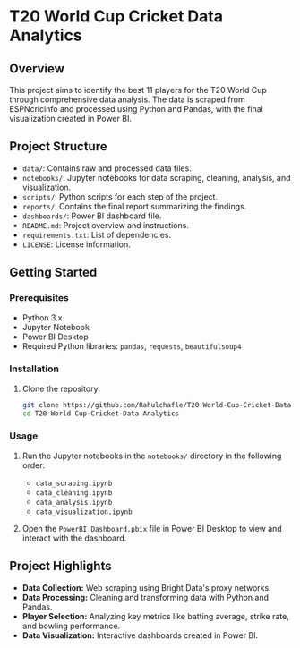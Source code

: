 # T20 World Cup Cricket Data Analytics

## Overview
This project aims to identify the best 11 players for the T20 World Cup through comprehensive data analysis. The data is scraped from ESPNcricinfo and processed using Python and Pandas, with the final visualization created in Power BI.

## Project Structure
- `data/`: Contains raw and processed data files.
- `notebooks/`: Jupyter notebooks for data scraping, cleaning, analysis, and visualization.
- `scripts/`: Python scripts for each step of the project.
- `reports/`: Contains the final report summarizing the findings.
- `dashboards/`: Power BI dashboard file.
- `README.md`: Project overview and instructions.
- `requirements.txt`: List of dependencies.
- `LICENSE`: License information.

## Getting Started
### Prerequisites
- Python 3.x
- Jupyter Notebook
- Power BI Desktop
- Required Python libraries: `pandas`, `requests`, `beautifulsoup4`

### Installation
1. Clone the repository:
    ```bash
    git clone https://github.com/Rahulchafle/T20-World-Cup-Cricket-Data-Analytics.git
    cd T20-World-Cup-Cricket-Data-Analytics
    ```

### Usage
1. Run the Jupyter notebooks in the `notebooks/` directory in the following order:
    - `data_scraping.ipynb`
    - `data_cleaning.ipynb`
    - `data_analysis.ipynb`
    - `data_visualization.ipynb`

2. Open the `PowerBI_Dashboard.pbix` file in Power BI Desktop to view and interact with the dashboard.

## Project Highlights
- **Data Collection:** Web scraping using Bright Data's proxy networks.
- **Data Processing:** Cleaning and transforming data with Python and Pandas.
- **Player Selection:** Analyzing key metrics like batting average, strike rate, and bowling performance.
- **Data Visualization:** Interactive dashboards created in Power BI.



